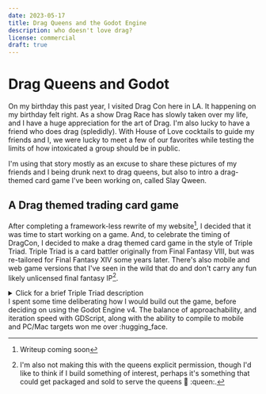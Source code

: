 ```yaml
---
date: 2023-05-17
title: Drag Queens and the Godot Engine
description: who doesn't love drag?
license: commercial
draft: true
---
```

# Drag Queens and Godot

On my birthday this past year, I visited Drag Con here in LA. It happening on my birthday felt right. As a show Drag Race has slowly taken over my life, and I have a huge appreciation for the art of Drag. I'm also lucky to have a friend who does drag (spledidly). With House of Love cocktails to guide my friends and I, we were lucky to meet a few of our favorites while testing the limits of how intoxicated a group should be in public.

I'm using that story mostly as an excuse to share these pictures of my friends and I being drunk next to drag queens, but also to intro a drag-themed card game I've been working on, called Slay Qween.

## A Drag themed trading card game

After completing a framework-less rewrite of my website[^1], I decided that it was time to start working on a game. And, to celebrate the timing of DragCon, I decided to make a drag themed card game in the style of Triple Triad. Triple Triad is a card battler originally from Final Fantasy VIII, but was re-tailored for Final Fantasy XIV some years later. There's also mobile and web game versions that I've seen in the wild that do and don't carry any fun likely unlicensed final fantasy IP[^2]. 

<details>
<summary>Click for a brief Triple Triad description</summary>
Two players play against one another, on a 3x3 board. Each come equipped to play with five cards of varying value. They take turns laying a card on the board. If a player lays their card to an adjacent competitors card, they battle, based on the cards values for their adjacent sides. The winner of the battle claims the other card, transforming ownership of the card to the other player. The winner of the game is the one who controls the most cards by the time the board has been filled (any unplayed cards count towards this total).
</details>
I spent some time deliberating how I would build out the game, before deciding on using the Godot Engine v4. The balance of approachability, and iteration speed with GDScript, along with the ability to compile to mobile and PC/Mac targets won me over :hugging_face.



[^1]:Writeup coming soon
[^2]:I'm also not making this with the queens explicit permission, though I'd like to think if I build something of interest, perhaps it's something that could get packaged and sold to serve the queens :raised_hands: :queen:.
